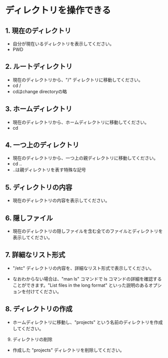 # ディレクトリを操作できる

## 1. 現在のディレクトリ
- 自分が現在いるディレクトリを表示してください。
- PWD



## 2. ルートディレクトリ
- 現在のディレクトリから、"/" ディレクトリに移動してください。
- cd /
- cdはchange directoryの略

## 3. ホームディレクトリ
- 現在のディレクトリから、ホームディレクトリに移動してください。
- cd

## 4. 一つ上のディレクトリ
- 現在のディレクトリから、一つ上の親ディレクトリに移動してください。
- cd ..
- ..は親ディレクトリを表す特殊な記号

## 5. ディレクトリの内容
- 現在のディレクトリの内容を表示してください。

## 6. 隠しファイル
- 現在のディレクトリの隠しファイルを含む全てのファイルとディレクトリを表示してください。

## 7. 詳細なリスト形式
- "/etc" ディレクトリの内容を、詳細なリスト形式で表示してください。

- なおわからない場合は、"man ls" コマンドで ls コマンドの詳細を確認することができます。"List files in the long format" といった説明のあるオプションを付けてください。

## 8. ディレクトリの作成
- ホームディレクトリに移動し、"projects" という名前のディレクトリを作成してください。

9. ディレクトリの削除
- 作成した "projects" ディレクトリを削除してください。

